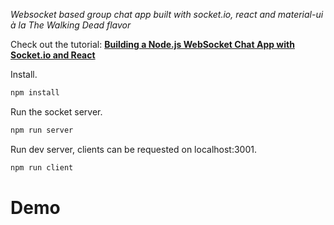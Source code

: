 *Websocket based group chat app built with socket.io, react and material-ui à la The Walking Dead flavor*

Check out the tutorial:
<a href="https://medium.com/@muehler.v/building-a-node-js-websocket-chat-app-with-socket-io-and-react-473a0686d1e1"><b>
Building a Node.js WebSocket Chat App with Socket.io and React </b></a>

Install.

``` bash
npm install
```

Run the socket server.

``` bash
npm run server
```

Run dev server, clients can be requested on localhost:3001.

``` bash
npm run client
```

# Demo
